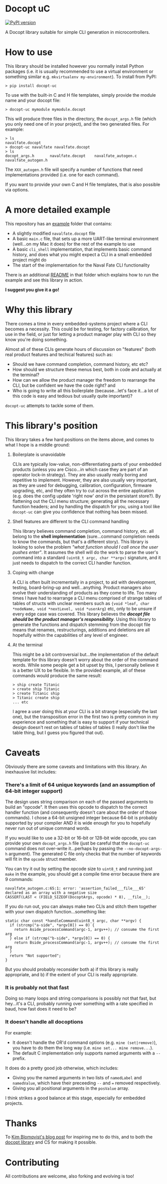 # Docopt uC

[![PyPI version](https://badge.fury.io/py/docopt-uc.svg)](https://badge.fury.io/py/docopt-uc)
    
A Docopt library suitable for simple CLI generation in microcontrollers.

# How to use

This library should be installed however you normally install Python packages (i.e. it is usually recommended to use a virtual environment or something similar e.g. `mkvirtualenv my-environment`). To install from PyPI:

    > pip install docopt-uc
   
To use with the built-in C and H file templates, simply provide the module name and your docopt file:

    > docopt-uc mymodule mymodule.docopt
   
This will produce three files in the directory, the `docopt_args.h` file (which you only need one of in your project), and the two generated files. For example:

    > ls
    navalfate.docopt
    > docopt-uc navalfate navalfate.docopt
    > ls
    docopt_args.h       navalfate.docopt    navalfate_autogen.c navalfate_autogen.h
    
The `XXX_autogen.h` file will specify a number of functions that need implementations provided (i.e. one for each command).

If you want to provide your own C and H file templates, that is also possible via options.

# A more detailed example

This repository has an [example](https://github.com/andrewdodd/docopt-uc/tree/master/example) folder that contains:

 - A slightly modified `navalfate.docopt` file
 - A basic `main.c` file, that sets up a more UART-like terminal environment (well...on my Mac it does) for the rest of the example to use
 - A basic `cli_shell` implementation, that implements basic command history, and does what you might expect a CLI in a small embedded project might do
 - The start of the implementation for the Naval Fate CLI functionality

 There is an additional [README](https://github.com/andrewdodd/docopt-uc/blob/master/example/README.md) in that folder which explains how to run the example and see this library in action.
 
 **I suggest you give it a go!**

# Why this library

There comes a time in every embedded-systems project where a CLI becomes a necessity. This could be for testing, for factory calibration, for use in the field, or just for letting a product manager play with CLI so they know you're doing something.

Almost all of these CLIs generate hours of discussion on "features" (both real product features and techical features) such as:

 - Should we have command completion, command history, etc etc?
 - How should we structure these menus best, both in code and actually at the terminal? 
 - How can we allow the product manager the freedom to rearrange the CLI, but be confident we have the code right? and
 - Who is going to write all this boilerplate (because...let's face it...a lot of this code is easy and tedious but usually quite important)?
 
 `docopt-uc` attempts to tackle some of them.


# This library's position

This library takes a few hard positions on the items above, and comes to what I hope is a middle ground:

 1. Boilerplate is unavoidable

    CLIs are typically low-value, non-differentiating parts of your embedded products (unless you are Cisco...in which case they are part of an operator lock-in strategy). They are also usually really boring and repetitive to implement. However, they are also usually very important, as they are used for debugging, calibration, configuration, firmware upgrading, etc, and they often try to cut across the entire application (e.g. does the config update 'right now' _and_ in the persistant store?). By flattening out the CLI menu structure; generating all the necessary function headers; and by handling the dispatch for you, using a tool like `docopt-uc` can give you confidence that nothing has been missed.
    
 2. Shell features are different to the CLI command handling

    This library believes command completion, command history, etc. all belong to the __shell implementation__ (sure...command completion needs to know the commands, but that's a different story). This library is looking to solve the problem *"what function should I call once the user pushes enter"*. It assumes the shell will do the work to parse the user's command into a standard `(uint8_t argc, char **argv)` signature, and it just needs to dispatch to the correct CLI handler function.
    
 3. Coping with change

    A CLI is often built incrementally in a project, to aid with development, testing, board-bring-up and well...anything. Product managers also evolve their understanding of products as they come to life. Too many times I have had to rearrange a CLI menu comprised of strange tables of tables of structs with unclear members such as `{void *leaf, char *nodeName, void *nextLevel, void *userArg}` etc, only to be unsure if every edge case was covered. This library believes the ***docopt file should be the product manager's responsibility***. Using this library to generate the functions and dispatch stemming from the docopt file means that renames, restructurings, additions and deletions are all hopefully within the capabilities of any level of engineer.
    
 4. At the terminal

    This might be a bit controversial but...the implementation of the default template for this library doesn't worry about the order of the command words. While some people get a bit upset by this, I personally believe it is a better UX to be flexible. In the provided example, all of these commands would produce the same result:
    
        > ship create Titanic
        > create ship Titanic
        > create Titanic ship
        > Titanic create ship
        ... etc
    
    I agree a user doing this at your CLI is a bit strange (especially the last one), but the transposition error in the first two is pretty common in my experience and something that is easy to support if your technical design doesn't rest on tables of tables of tables (I really don't like the table thing, but I guess you figured that out).
    
# Caveats

Obviously there are some caveats and limitations with this library. An inexhausive list includes:

### There's a limit of 64 unique keywords (and an assumption of 64-bit integer support)

The design uses string comparison on each of the passed arguments to build an "opcode". It then uses this opcode to dispatch to the correct handler function (and consequently doesn't care about the order of those commands). I chose a 64-bit unsigned integer because 64-bit is probably supported by your compiler AND it is wide enough for you to hopefully never run out of unique command words.

If you would like to use a 32-bit or 16-bit or 128-bit wide opcode, you can provide your own `docopt_args.h` file (just be careful that the `docopt-uc` command does not over-write it...perhaps by passing the `--no-docopt-args-h` argument). The generated C file only checks that the number of keywords will fit in the `opcode` struct member.

You can try it out by setting the opcode size to `uint8_t` and running just `make` in the example, you should get a compile time error because there are 9 commands:
    
    navalfate_autogen.c:65:1: error: 'assertion_failed___file___65' declared as an array with a negative size
    CASSERT(LAST < (FIELD_SIZEOF(DocoptArgs, opcode) * 8), __file__);

If you do run out, you can always make two CLIs and stitch them together with your own dispatch function...something like:

    static char const *handleCommand(uint8_t argc, char **argv) {
      if (strcmp("a-side", *argv[0]) == 0) {
        return Aside_processCommand(argc-1, argv++); // consume the first arg
      } else if (strcmp("b-side", *argv[0]) == 0) {
        return Bside_processCommand(argc-1, argv++); // consume the first arg
      }
      return "Not supported";
    }

But you should probably reconsider both a) if this library is really appropriate, and b) if the extent of your CLI is really appropriate.

### It is probably not that fast

Doing so many loops and string comparisons is possibly not that fast, but hey...it's a CLI, probably running over something with a rate specified in baud, how fast does it need to be?

### It doesn't handle all docoptions

For example:

 - It doesn't handle the OR'd command options (e.g. `mine (set|remove)`), you have to do them the long way (i.e. `mine set... mine remove...`).
 - The default C implementation only supports named arguments with a `--` prefix.

It does do a pretty good job otherwise, which includes:

 - Giving you the named arguments in two lists of `namedLabel` and `namedValue`, which have their preceeding `--` and `=` removed respectively.
 - Giving you all positional arguments in the `posValue` array.

I think strikes a good balance at this stage, especially for embedded projects.

# Thanks

To [Kim Blomqvist's blog post](http://kblomqvist.github.io/2013/03/21/creating-beatiful-command-line-interfaces-for-embedded-systems-part1) for inspiring me to do this, and to both the [docopt library](http://docopt.org/) and CS for making it possible. 

# Contributing

All contributions are welcome, also forking and evolving is too!
